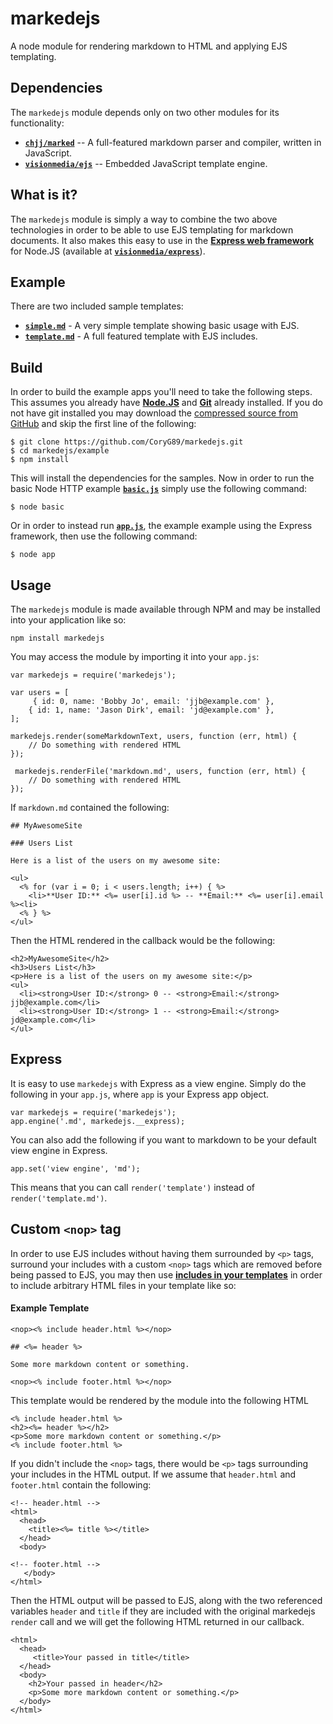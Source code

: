 markedejs
=========

A node module for rendering markdown to HTML and applying EJS templating.

## Dependencies

The `markedejs` module depends only on two other modules for its functionality:

  * [**`chjj/marked`**][1] -- A full-featured markdown parser and compiler,
    written in JavaScript.
  * [**`visionmedia/ejs`**][2] -- Embedded JavaScript template engine.

## What is it?

The `markedejs` module is simply a way to combine the two above technologies
in order to be able to use EJS templating for markdown documents. It also makes
this easy to use in the [**Express web framework**][3] for Node.JS (available at
[**`visionmedia/express`**][4]).

## Example

There are two included sample templates:

  - [**`simple.md`**][5] - A very simple template showing basic usage with EJS.
  - [**`template.md`**][6] - A full featured template with EJS includes.

## Build

In order to build the example apps you'll need to take the following steps. This
assumes you already have [**Node.JS**][7] and [**Git**][8] already installed.
If you do not have git installed you may download the
[compressed source from GitHub][9] and skip the first line of the following:

    $ git clone https://github.com/CoryG89/markedejs.git
    $ cd markedejs/example
    $ npm install

This will install the dependencies for the samples. Now in order to run the
basic Node HTTP example [**`basic.js`**][10] simply use the following command:

    $ node basic

Or in order to instead run [**`app.js`**][11], the example example using the
Express framework, then use the following command:

    $ node app

## Usage

The `markedejs` module is made available through NPM and may be installed into
your application like so:

    npm install markedejs

You may access the module by importing it into your `app.js`:

    var markedejs = require('markedejs');

    var users = [
		 { id: 0, name: 'Bobby Jo', email: 'jjb@example.com' },
        { id: 1, name: 'Jason Dirk', email: 'jd@example.com' },
    ];

    markedejs.render(someMarkdownText, users, function (err, html) {
        // Do something with rendered HTML
    });

     markedejs.renderFile('markdown.md', users, function (err, html) {
        // Do something with rendered HTML
    });

If `markdown.md` contained the following:

    ## MyAwesomeSite

    ### Users List
     
    Here is a list of the users on my awesome site:
    
    <ul>
      <% for (var i = 0; i < users.length; i++) { %>
        <li>**User ID:** <%= user[i].id %> -- **Email:** <%= user[i].email %><li>
      <% } %>
    </ul>

Then the HTML rendered in the callback would be the following:

    <h2>MyAwesomeSite</h2>
    <h3>Users List</h3>
    <p>Here is a list of the users on my awesome site:</p>
    <ul>
      <li><strong>User ID:</strong> 0 -- <strong>Email:</strong> jjb@example.com</li>
      <li><strong>User ID:</strong> 1 -- <strong>Email:</strong> jd@example.com</li>
    </ul>
## Express

It is easy to use `markedejs` with Express as a view engine. Simply do the
following in your `app.js`, where `app` is your Express app object.

    var markedejs = require('markedejs');
    app.engine('.md', markedejs.__express);

You can also add the following if you want to markdown to be your default view
engine in Express.

    app.set('view engine', 'md');

This means that you can call `render('template')` instead of
 `render('template.md')`.

## Custom `<nop>` tag

In order to use EJS includes without having them surrounded by `<p>` tags,
surround your includes with a custom `<nop>` tags which are removed before
being passed to EJS, you may then use [**includes in your templates**][6] in
order to include arbitrary HTML files in your template like so:

#### Example Template

    <nop><% include header.html %></nop>
    
    ## <%= header %>

    Some more markdown content or something.

    <nop><% include footer.html %></nop>

This template would be rendered by the module into the following HTML

    <% include header.html %>
    <h2><%= header %></h2>
    <p>Some more markdown content or something.</p>
    <% include footer.html %>

If you didn't include the `<nop>` tags, there would be `<p>` tags surrounding
your includes in the HTML output. If we assume that `header.html` and 
`footer.html` contain the following:

    <!-- header.html -->
    <html>
      <head>
        <title><%= title %></title>
      </head>
      <body>

    <!-- footer.html -->
       </body>
    </html>

Then the HTML output will be passed to EJS, along with the two referenced
variables `header` and `title` if they are included with the original
markedejs `render` call and we will get the following HTML returned in our
callback.

    <html>
      <head>
         <title>Your passed in title</title>
      </head>
      <body>
        <h2>Your passed in header</h2>
        <p>Some more markdown content or something.</p>
      </body>
    </html>

[1]: https://github.com/chjj/marked
[2]: https://github.com/visionmedia/ejs
[3]: http://expressjs.com
[4]: https://github.com/visionmedia/express
[5]: https://raw.github.com/CoryG89/markedejs/master/example/views/simple.md
[6]: https://raw.github.com/CoryG89/markedejs/master/example/views/template.md
[7]: http://nodejs.org/
[8]: http://git-scm.com/
[9]: https://github.com/CoryG89/markedejs
[10]: example/basic.js
[11]: example/app.js